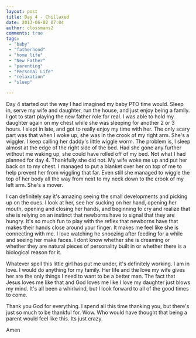 ```yaml
---
layout: post
title: Day 4 - Chillaxed
date: 2013-06-02 07:04
author: clossmans2
comments: true
tags: 
 - "baby"
 - "fatherhood"
 - "home life"
 - "New Father"
 - "parenting"
 - "Personal Life"
 - "relaxation"
 - "sleep"

---
```

Day 4 started out the way I had imagined my baby PTO time would.  Sleep in, serve my wife and daughter, run the house, and just enjoy being a family.  I got to start <!--more-->playing the new father role for real.  I was able to hold my daughter again on my chest while she was sleeping for another 2 or 3 hours.  I slept in late, and got to really enjoy my time with her.  The only scary part was that when I woke up, she was in the crook of my right arm.  She's a wiggler.  I keep calling her daddy's little wiggle worm.  The problem is, I sleep almost at the edge of the right side of the bed.  Had she gone any further without me waking up, she could have rolled off of my bed.  Not what I had planned for day 4.  Thankfully she did not.  My wife woke me up and put her back on to my chest.  I managed to put a blanket over her on top of me to help prevent her from wiggling that far.  Even still she managed to wiggle the top of her body all the way from next to my neck down to the crook of my left arm.  She's a mover.

I can definitely say it's amazing seeing the small developments and picking up on the cues.  I look at her, see her sucking on her hand, opening her mouth, opening and closing her hands, and beginning to cry and realize that she is relying on an instinct that newborns have to signal that they are hungry.  It's so much fun to play with the reflex that newborns have that makes their hands close around your finger.  It makes me feel like she is connecting with me.  I love watching he snoozing after feeding for a while and seeing her make faces.  I dont know whether she is dreaming or whether they are natural pieces of personality built in or whether there is a biological reason for it. 

Whatever spell this little girl has put me under, it's definitely working.  I am in love.  I would do anything for my family.  Her life and the love my wife gives her are the only things I need to want to be a better man.  The fact that Jesus loves me like that and God loves me like I love my daughter just blows my mind.  It's all been a whirlwind, but I look forward to all of the good times to come.

Thank you God for everything.  I spend all this time thanking you, but there's just so much to be thankful for.  Wow.  Who would have thought that being a parent would feel like this.  Its just crazy.

Amen
